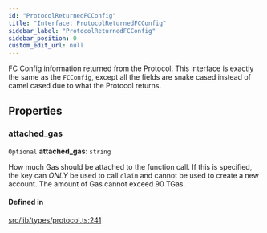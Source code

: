```yaml
---
id: "ProtocolReturnedFCConfig"
title: "Interface: ProtocolReturnedFCConfig"
sidebar_label: "ProtocolReturnedFCConfig"
sidebar_position: 0
custom_edit_url: null
---
```


FC Config information returned from the Protocol. This interface is exactly the same as the `FCConfig`, except all the fields are
snake cased instead of camel cased due to what the Protocol returns.

## Properties

### attached\_gas

 `Optional` **attached\_gas**: `string`

How much Gas should be attached to the function call. If this is specified, the key can *ONLY* be used to call `claim` and cannot be used to create a new account.
The amount of Gas cannot exceed 90 TGas.

#### Defined in

[src/lib/types/protocol.ts:241](https://github.com/keypom/keypom-js/blob/f5507ba/src/lib/types/protocol.ts#L241)
